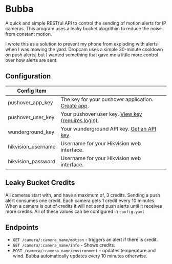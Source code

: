 # Bubba

A quick and simple RESTful API to control the sending of motion alerts for IP cameras. This program uses a leaky bucket alogrithim to reduce the noise from constant motion.

I wrote this as a solution to prevent my phone from exploding with alerts when I was mowing the yard. Dropcam uses a simple 30-minute cooldown on push alerts, but I wanted something that gave me a little more control over how alerts are sent.

## Configuration

| Config Item | |
|--|--|
| pushover_app_key | The key for your pushover application. [Create app](https://pushover.net/apps/build). |
| pushover_user_key | Your pushover user key. [View key (requires login)](https://pushover.net/). |
| wunderground_key | Your wunderground API key. [Get an API key](http://www.wunderground.com/weather/api/d/login.html). |
| hikvision_username | Username for your Hikvision web interface. |
| hikvision_password | Username for your Hikvision web interface. |


## Leaky Bucket Credits
All cameras start with, and have a maximum of, 3 credits. Sending a push alert consumes one credit. Each camera gets 1 credit every 10 minutes. When a camera is out of credits it will not send push alerts until it receives more credits. All of these values can be configured in `config.yaml`

## Endpoints
* `GET /camera/:camera_name/motion` - triggers an alert if there is credit.
* `GET /camera/:camera_name/info` - Shows credits.
* `POST /camera/:camera_name/environment` - updates temperature and wind. Bubba automatically updates every 10 minutes otherwise.
